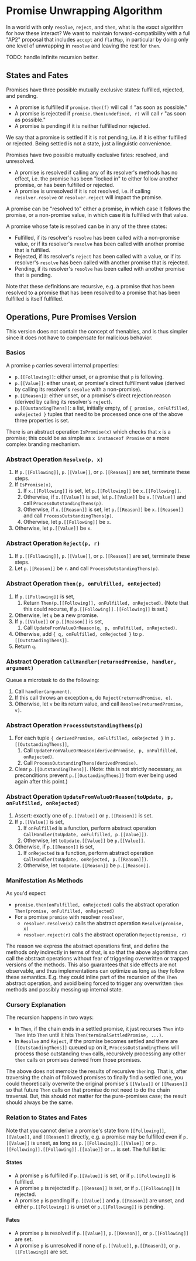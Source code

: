 # Promise Unwrapping Algorithm

In a world with only `resolve`, `reject`, and `then`, what is the *exact* algorithm for how these interact? We want to maintain forward-compatibility with a full "AP2" proposal that includes `accept` and `flatMap`, in particular by doing only one level of unwrapping in `resolve` and leaving the rest for `then`.

TODO: handle infinite recursion better.

## States and Fates

Promises have three possible mutually exclusive states: fulfilled, rejected, and pending.

- A promise is fulfilled if `promise.then(f)` will call `f` "as soon as possible."
- A promise is rejected if `promise.then(undefined, r)` will call `r` "as soon as possible."
- A promise is pending if it is neither fulfilled nor rejected.

We say that a promise is settled if it is not pending, i.e. if it is either fulfilled or rejected. Being settled is not a state, just a linguistic convenience.

Promises have two possible mutually exclusive fates: resolved, and unresolved.

- A promise is resolved if calling any of its resolver's methods has no effect, i.e. the promise has been "locked in" to either follow another promise, or has been fulfilled or rejected.
- A promise is unresolved if it is not resolved, i.e. if calling `resolver.resolve` or `resolver.reject` will impact the promise.

A promise can be "resolved to" either a promise, in which case it follows the promise, or a non-promise value, in which case it is fulfilled with that value.

A promise whose fate is resolved can be in any of the three states:

- Fulfilled, if its resolver's `resolve` has been called with a non-promise value, or if its resolver's `resolve` has been called with another promise that is fulfilled.
- Rejected, if its resolver's `reject` has been called with a value, or if its resolver's `resolve` has been called with another promise that is rejected.
- Pending, if its resolver's `resolve` has been called with another promise that is pending.

Note that these definitions are recursive, e.g. a promise that has been resolved to a promise that has been resolved to a promise that has been fulfilled is itself fulfilled.

## Operations, Pure Promises Version

This version does not contain the concept of thenables, and is thus simpler since it does not have to compensate for malicious behavior.

### Basics

A promise `p` carries several internal properties:

- `p.[[Following]]`: either unset, or a promise that `p` is following.
- `p.[[Value]]`: either unset, or promise's direct fulfillment value (derived by calling its resolver's `resolve` with a non-promise).
- `p.[[Reason]]`: either unset, or a promise's direct rejection reason (derived by calling its resolver's `reject`).
- `p.[[OustandingThens]]`: a list, initially empty, of `{ promise, onFulfilled, onRejected }` tuples that need to be processed once one of the above three properties is set.

There is an abstract operation `IsPromise(x)` which checks that `x` is a promise; this could be as simple as `x instanceof Promise` or a more complex branding mechanism.

### Abstract Operation `Resolve(p, x)`

1. If `p.[[Following]]`, `p.[[Value]]`, or `p.[[Reason]]` are set, terminate these steps.
1. If `IsPromise(x)`,
   1. If `x.[[Following]]` is set, let `p.[[Following]]` be `x.[[Following]]`.
   1. Otherwise, if `x.[[Value]]` is set, let `p.[[Value]]` be `x.[[Value]]` and call `ProcessOutstandingThens(p)`.
   1. Otherwise, if `x.[[Reason]]` is set, let `p.[[Reason]]` be `x.[[Reason]]` and call `ProcessOutstandingThens(p)`.
   1. Otherwise, let `p.[[Following]]` be `x`.
1. Otherwise, let `p.[[Value]]` be `x`.

### Abstract Operation `Reject(p, r)`

1. If `p.[[Following]]`, `p.[[Value]]`, or `p.[[Reason]]` are set, terminate these steps.
1. Let `p.[[Reason]]` be `r`. and call `ProcessOutstandingThens(p)`.

### Abstract Operation `Then(p, onFulfilled, onRejected)`

1. If `p.[[Following]]` is set,
   1. Return `Then(p.[[Following]], onFulfilled, onRejected)`. (Note that this could recurse, if `p.[[Following]].[[Following]]` is set.)
1. Otherwise, let `q` be a new promise.
1. If `p.[[Value]]` or `p.[[Reason]]` is set,
   1. Call `UpdateFromValueOrReason(q, p, onFulfilled, onRejected)`.
1. Otherwise, add `{ q, onFulfilled, onRejected }` to `p.[[OutstandingThens]]`.
1. Return `q`.

### Abstract Operation `CallHandler(returnedPromise, handler, argument)`

Queue a microtask to do the following:

1. Call `handler(argument)`.
1. If this call throws an exception `e`, do `Reject(returnedPromise, e)`.
1. Otherwise, let `v` be its return value, and call `Resolve(returnedPromise, v)`.

### Abstract Operation `ProcessOutstandingThens(p)`

1. For each tuple `{ derivedPromise, onFulfilled, onRejected }` in `p.[[OutstandingThens]]`,
   1. Call `UpdateFromValueOrReason(derivedPromise, p, onFulfilled, onRejected)`.
   1. Call `ProcessOutstandingThens(derivedPromise)`.
1. Clear `p.[[OutstandingThens]]`. (Note: this is not strictly necessary, as preconditions prevent `p.[[OustandingThens]]` from ever being used again after this point.)

### Abstract Operation `UpdateFromValueOrReason(toUpdate, p, onFulfilled, onRejected)`

1. Assert: exactly one of `p.[[Value]]` or `p.[[Reason]]` is set.
1. If `p.[[Value]]` is set,
   1. If `onFulfilled` is a function, perform abstract operation `CallHandler(toUpdate, onFulfilled, p.[[Value]])`.
   1. Otherwise, let `toUpdate.[[Value]]` be `p.[[Value]]`.
1. Otherwise, if `p.[[Reason]]` is set,
   1. If `onRejected` is a function, perform abstract operation `CallHandler(toUpdate, onRejected, p.[[Reason]])`.
   1. Otherwise, let `toUpdate.[[Reason]]` be `p.[[Reason]]`.

### Manifestation As Methods

As you'd expect:

- `promise.then(onFulfilled, onRejected)` calls the abstract operation `Then(promise, onFulfilled, onRejected)`
- For a promise `promise` with resolver `resolver`,
  - `resolver.resolve(x)` calls the abstract operation `Resolve(promise, x)`
  - `resolver.reject(r)` calls the abstract operation `Reject(promise, r)`

The reason we express the abstract operations first, and define the methods only indirectly in terms of that, is so that the above algorithms can call the abstract operations without fear of triggering overwritten or trapped versions of the methods. This also guarantees that side effects are not observable, and thus implementations can optimize as long as they follow these semantics. E.g. they could inline part of the recursion of the `Then` abstract operation, and avoid being forced to trigger any overwritten `then` methods and possibly messing up internal state.

### Cursory Explanation

The recursion happens in two ways:

- In `Then`, if the chain ends in a settled promise, it just recurses `Then` into `Then` into `Then` until it hits `Then(terminalSettledPromise, ...)`.
- In `Resolve` and `Reject`, if the promise becomes settled and there are `[[OutstandingThens]]` queued up on it, `ProcessOutstandingThens` will process those outstanding `then` calls, recursively processing any other `then` calls on promises derived from those promises.

The above does not memoize the results of recursive `then`ing. That is, after traversing the chain of followed promises to finally find a settled one, you could theoretically overwrite the original promise's `[[Value]]` or `[[Reason]]` so that future `Then` calls on that promise do not need to do the chain traversal. But, this should not matter for the pure-promises case; the result should always be the same.
 
### Relation to States and Fates

Note that you cannot derive a promise's state from `[[Following]]`, `[[Value]]`, and `[[Reason]]` directly, e.g. a promise may be fulfilled even if `p.[[Value]]` is unset, as long as `p.[[Following]].[[Value]]` or `p.[[Following]].[[Following]].[[Value]]` or ... is set. The full list is:

#### States

- A promise `p` is fulfilled if `p.[[Value]]` is set, or if `p.[[Following]]` is fulfilled.
- A promise `p` is rejected if `p.[[Reason]]` is set, or if `p.[[Following]]` is rejected.
- A promise `p` is pending if `p.[[Value]]` and `p.[[Reason]]` are unset, and either `p.[[Following]]` is unset or `p.[[Following]]` is pending.

#### Fates

- A promise `p` is resolved if `p.[[Value]]`, `p.[[Reason]]`, or `p.[[Following]]` are set.
- A promise `p` is unresolved if none of `p.[[Value]]`, `p.[[Reason]]`, or `p.[[Following]]` are set.
